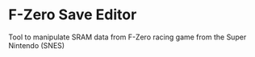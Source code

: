 F-Zero Save Editor
==================

Tool to manipulate SRAM data from F-Zero racing game from the Super Nintendo (SNES)

